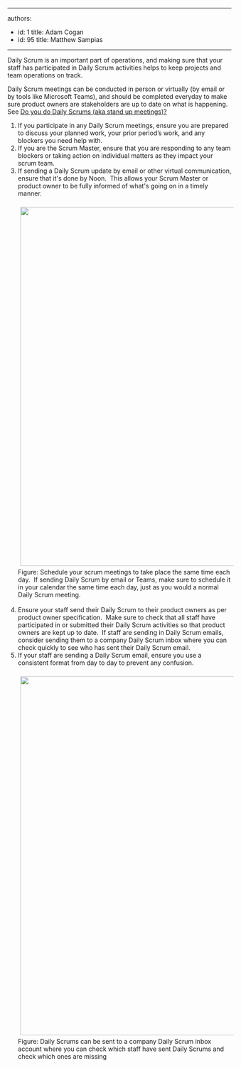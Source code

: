

---
authors:
  - id: 1
    title: Adam Cogan
  - id: 95
    title: Matthew Sampias
---




<span class='intro'> <p>​​Daily Scrum is an important part of operations, and making sure that your staff has participated in Daily Scrum activities helps to keep projects and team operations on track.&#160;&#160;<br></p><p>Daily Scrum meetings can be conducted in person or virtually (by email or by tools like Microsoft Teams), and should be completed everyday to make sure product owners are stakeholders are up to date on what is happening.&#160; See&#160;<a href="/_layouts/15/FIXUPREDIRECT.ASPX?WebId=3dfc0e07-e23a-4cbb-aac2-e778b71166a2&amp;TermSetId=07da3ddf-0924-4cd2-a6d4-a4809ae20160&amp;TermId=731a3f5d-a266-4944-876c-a45afa82832f">Do you do Daily Scrums (aka stand up meetings)?​</a><br></p> </span>

<p></p><ol><li>​​If you participate in any Daily Scrum meetings, ensure you are prepared to discuss your planned work, your prior period’s work, and any blockers you need help with.&#160;</li><li>If you are the Scrum Master, ensure that you are responding to any team blockers or taking action on individual matters as they impact your scrum team.​</li><li>If sending a Daily Scrum update by email or other virtual communication, ensure that it's done by Noon.&#160; This allows your Scrum Master or product owner to be fully informed of what's going on in a timely manner.&#160;<br><br><img src="/SiteAssets/know-where-your-staff-is/DailyOps%20Scrum.jpg" alt="" style="margin&#58;5px;width&#58;808px;" />Figure&#58; Schedule your scrum&#160;meetings to take place the same time each day.&#160; If sending Daily Scrum by email or Teams, make sure to schedule it in your calendar the same time each day, just as you would a normal Daily Scrum meeting.&#160;<br><br></li><li>Ensure your staff send their Daily Scrum to their product owners as per product owner specification.&#160; Make sure to check&#160;that all staff have participated in or&#160;submitted their Daily Scrum activities so that product owners are kept up to date.&#160; If staff are sending in Daily Scrum emails, consider sending them to a company Daily Scrum inbox where you can check quickly to see who has sent their Daily Scrum email.<br></li><li>If your staff are sending a Daily Scrum email, ensure you use a consistent format from day to day to prevent any confusion.<br><br><img src="/SiteAssets/know-where-your-staff-is/daily%20scrum%20emailss.jpg" alt="" style="margin&#58;5px;width&#58;808px;" />Figure&#58; Daily Scrums can be sent to a company Daily Scrum inbox account where you can check which staff have sent Daily Scrums and check which ones are missing<br></li></ol><br><br><p></p>


